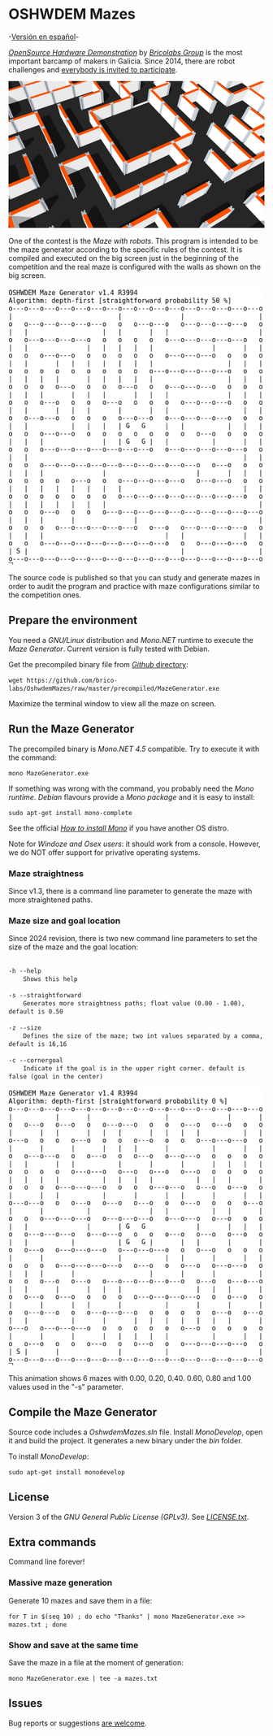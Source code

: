 # OSHWDEM Mazes

-[Versión en español](README.es.md)-

[_OpenSource Hardware Demonstration_][OSH01] by [_Bricolabs Group_][BRI01] is the most important barcamp of makers in Galicia. Since 2014, there are robot challenges and [everybody is invited to participate][CON01].

![Constructed maze](img/maze.png)

One of the contest is the _Maze with robots_. This program is intended to be the maze generator according to the specific rules of the contest. It is compiled and executed on the big screen just in the beginning of the competition and the real maze is configured with the walls as shown on the big screen.

![Executing Maze Generator](img/console.png)

The source code is published so that you can study and generate mazes in order to audit the program and practice with maze configurations similar to the competition ones.


## Prepare the environment

You need a _GNU/Linux_ distribution and _Mono.NET_ runtime to execute the _Maze Generator_. Current version is fully tested with Debian.

Get the precompiled binary file from [_Github_ directory][PRE01]:

    wget https://github.com/brico-labs/OshwdemMazes/raw/master/precompiled/MazeGenerator.exe

Maximize the terminal window to view all the maze on screen.



## Run the Maze Generator

The precompiled binary is _Mono.NET 4.5_ compatible. Try to execute it with the command:

    mono MazeGenerator.exe

If something was wrong with the command, you probably need the _Mono runtime_. _Debian_ flavours provide a _Mono package_ and it is easy to install:

    sudo apt-get install mono-complete

See the official [_How to install Mono_][MON01] if you have another OS distro.

Note for _Windoze and Osex users_: it should work from a console. However, we do NOT offer support for privative operating systems.


### Maze straightness

Since v1.3, there is a command line parameter to generate the maze with more straightened paths.

### Maze size and goal location
Since 2024 revision, there is two new command line parameters to set the size of the maze and the goal location:

```

-h --help
    Shows this help

-s --straightforward
    Generates more straightness paths; float value (0.00 - 1.00), default is 0.50
	
-z --size
    Defines the size of the maze; two int values separated by a comma, default is 16,16

-c --cornergoal
    Indicate if the goal is in the upper right corner. default is false (goal in the center)
```

![Maze straightness 0%-100%](img/maze_straightness.gif)

This animation shows 6 mazes with 0.00, 0.20, 0.40. 0.60, 0.80 and 1.00 values used in the "-s" parameter.




## Compile the Maze Generator

Source code includes a _OshwdemMazes.sln_ file. Install _MonoDevelop_, open it and build the project. It generates a new binary under the _bin_ folder.

To install _MonoDevelop_:

    sudo apt-get install monodevelop



## License

Version 3 of the _GNU General Public License (GPLv3)_. See [_LICENSE.txt_](LICENSE.txt).



## Extra commands

Command line forever!


### Massive maze generation

Generate 10 mazes and save them in a file:

    for T in $(seq 10) ; do echo "Thanks" | mono MazeGenerator.exe >> mazes.txt ; done


### Show and save at the same time

Save the maze in a file at the moment of generation:

    mono MazeGenerator.exe | tee -a mazes.txt



## Issues

Bug reports or suggestions [are welcome][ISS01].





[BRI01]: http://bricolabs.cc/
[CON01]: http://oshwdem.org/concursos/
[ISS01]: https://github.com/rafacouto/OshwdemMazes/issues
[MON01]: http://www.mono-project.com/docs/getting-started/install/linux/
[OSH01]: http://oshwdem.org/
[PRE01]: https://github.com/rafacouto/OshwdemMazes/tree/master/precompiled


